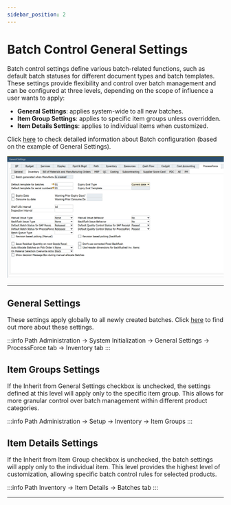```yaml
---
sidebar_position: 2
---
```


# Batch Control General Settings

Batch control settings define various batch-related functions, such as default batch statuses for different document types and batch templates. These settings provide flexibility and control over batch management and can be configured at three levels, depending on the scope of influence a user wants to apply:

- **General Settings**: applies system-wide to all new batches.
- **Item Group Settings**: applies to specific item groups unless overridden.
- **Item Details Settings**: applies to individual items when customized.

Click [here](/docs/processforce/user-guide/system-initialization/general-settings/inventory-tab/) to check detailed information about Batch configuration (based on the example of General Settings).

![General Settings](./media/batch-control-general-settings/general-settings-batches.png)

---

## General Settings

These settings apply globally to all newly created batches. Click [here](/docs/processforce/user-guide/system-initialization/general-settings/inventory-tab/) to find out more about these settings.

:::info Path
    Administration → System Initialization → General Settings → ProcessForce tab → Inventory tab
:::

## Item Groups Settings

If the Inherit from General Settings checkbox is unchecked, the settings defined at this level will apply only to the specific item group. This allows for more granular control over batch management within different product categories.

:::info Path
    Administration → Setup → Inventory → Item Groups
:::

## Item Details Settings

If the Inherit from Item Group checkbox is unchecked, the batch settings will apply only to the individual item. This level provides the highest level of customization, allowing specific batch control rules for selected products.

:::info Path
    Inventory → Item Details → Batches tab
:::

---
